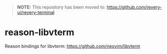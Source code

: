 > __NOTE:__ This repository has been moved to: https://github.com/revery-ui/revery-terminal

# reason-libvterm
Reason bindings for libvterm: https://github.com/neovim/libvterm

